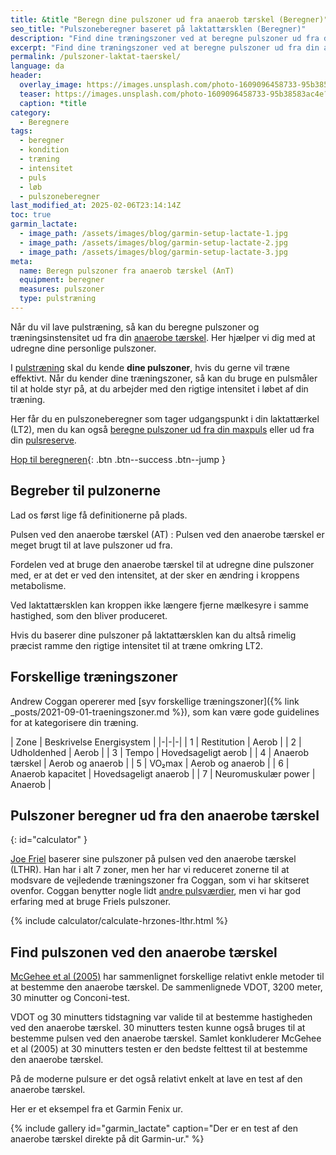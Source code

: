 ```yaml
---
title: &title "Beregn dine pulszoner ud fra anaerob tærskel (Beregner)"
seo_title: "Pulszoneberegner baseret på laktattærsklen (Beregner)"
description: "Find dine træningszoner ved at beregne pulszoner ud fra din anaerobe tærskel. Forbedr din præstation med vores specialiserede beregner."
excerpt: "Find dine træningszoner ved at beregne pulszoner ud fra din anaerobe tærskel. Forbedr din præstation med vores specialiserede beregner."
permalink: /pulszoner-laktat-taerskel/
language: da
header:
  overlay_image: https://images.unsplash.com/photo-1609096458733-95b38583ac4e?ixlib=rb-4.0.3&ixid=M3wxMjA3fDB8MHxwaG90by1wYWdlfHx8fGVufDB8fHx8fA%3D%3D&auto=format&fit=crop&h=630&w=1200&q=60
  teaser: https://images.unsplash.com/photo-1609096458733-95b38583ac4e?ixlib=rb-4.0.3&ixid=M3wxMjA3fDB8MHxwaG90by1wYWdlfHx8fGVufDB8fHx8fA%3D%3D&auto=format&fit=crop&h=300&w=400&q=10
  caption: *title
category:
  - Beregnere
tags:
  - beregner
  - kondition
  - træning
  - intensitet
  - puls
  - løb
  - pulszoneberegner
last_modified_at: 2025-02-06T23:14:14Z
toc: true
garmin_lactate:
  - image_path: /assets/images/blog/garmin-setup-lactate-1.jpg
  - image_path: /assets/images/blog/garmin-setup-lactate-2.jpg
  - image_path: /assets/images/blog/garmin-setup-lactate-3.jpg
meta:
  name: Beregn pulszoner fra anaerob tærskel (AnT)
  equipment: beregner
  measures: pulszoner
  type: pulstræning
---
```


Når du vil lave pulstræning, så kan du beregne pulszoner og træningsinstensitet ud fra din [anaerobe tærskel](/anaerobe-taerskel/). Her hjælper vi dig med at udregne dine personlige pulszoner.

I [pulstræning](/pulstraening/) skal du kende **dine pulszoner**, hvis du gerne vil træne effektivt. Når du kender dine træningszoner, så kan du bruge en pulsmåler til at holde styr på, at du arbejder med den rigtige intensitet i løbet af din træning.

Her får du en pulszoneberegner som tager udgangspunkt i din laktattærkel (LT2), men du kan også [beregne pulszoner ud fra din maxpuls](/pulszoner-max-puls/) eller ud fra din [pulsreserve](/pulszoner-pulsreserve-karvonen/).

[<i class='fas fa-calculator'></i> Hop til beregneren](#calculator){: .btn .btn--success .btn--jump }

## Begreber til pulzonerne

Lad os først lige få definitionerne på plads.

Pulsen ved den anaerobe tærskel (AT)
: Pulsen ved den anaerobe tærskel er meget brugt til at lave pulszoner ud fra.

Fordelen ved at bruge den anaerobe tærskel til at udregne dine pulszoner med, er at det er ved den intensitet, at der sker en ændring i kroppens metabolisme.

Ved laktattærsklen kan kroppen ikke længere fjerne mælkesyre i samme hastighed, som den bliver produceret.

Hvis du baserer dine pulszoner på laktattærsklen kan du altså rimelig præcist ramme den rigtige intensitet til at træne omkring LT2.

## Forskellige træningszoner

Andrew Coggan opererer med [syv forskellige træningszoner]({% link _posts/2021-09-01-traeningszoner.md %}), som kan være gode guidelines for at kategorisere din træning.

| Zone | Beskrivelse Energisystem |
|-|-|-|
| 1 | Restitution | Aerob |
| 2 | Udholdenhed | Aerob |
| 3 | Tempo | Hovedsageligt aerob |
| 4 | Anaerob tærskel | Aerob og anaerob |
| 5 | VO₂max | Aerob og anaerob |
| 6 | Anaerob kapacitet | Hovedsageligt anaerob |
| 7 | Neuromuskulær power | Anaerob |

## Pulszoner beregner ud fra den anaerobe tærskel
{: id="calculator" }

[Joe Friel](https://joefrieltraining.com/a-quick-guide-to-setting-zone/) baserer sine pulszoner på pulsen ved den anaerobe tærskel (LTHR). Han har i alt 7 zoner, men her har vi reduceret zonerne til at modsvare de vejledende træningszoner fra Coggan, som vi har skitseret ovenfor. Coggan benytter nogle lidt [andre pulsværdier](https://blog.flocycling.com/training-performance/how-are-heart-rate-and-power-used-for-training/), men vi har god erfaring med at bruge Friels pulszoner.

{% include calculator/calculate-hrzones-lthr.html %}

## Find pulszonen ved den anaerobe tærskel

[McGehee et al (2005)](https://pubmed.ncbi.nlm.nih.gov/16095403/) har sammenlignet forskellige relativt enkle metoder til at bestemme den anaerobe tærskel. De sammenlignede VDOT, 3200 meter, 30 minutter og Conconi-test.

VDOT og 30 minutters tidstagning var valide til at bestemme hastigheden ved den anaerobe tærskel. 30 minutters testen kunne også bruges til at bestemme pulsen ved den anaerobe tærskel. Samlet konkluderer McGehee et al (2005) at 30 minutters testen er den bedste felttest til at bestemme den anaerobe tærskel.

På de moderne pulsure er det også relativt enkelt at lave en test af den anaerobe tærskel.

Her er et eksempel fra et Garmin Fenix ur.

{% include gallery id="garmin_lactate" caption="Der er en test af den anaerobe tærskel direkte på dit Garmin-ur." %}
